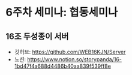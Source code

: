 # 6주차 세미나: 협동세미나
## 16조 두성종이 서버 
- 깃허브: https://github.com/WEB16KJN/Server
- 노션: https://www.notion.so/storypanda/16-1bd47f4a688d4486b40aa839f539ff8e
